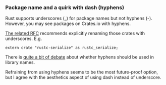### Package name and a quirk with dash (hyphens)

Rust supports underscores (_) for package names but not hyphens (-). However, you may see packages on Crates.io with hyphens.

[The related RFC](https://github.com/rust-lang/rfcs/blob/master/text/0940-hyphens-considered-harmful.md) recommends explicitly renaming those crates with underscores. E.g.


```
extern crate "rustc-serialize" as rustc_serialize;
```

There is [quite a bit of debate](https://www.reddit.com/r/rust/comments/194clzq/underscores_vs_dashes_in_crate_names/) about whether hyphens should be used in library names.

Refraining from using hyphens seems to be the most future-proof option, but I agree with the aesthetics aspect of using dash instead of underscore.

